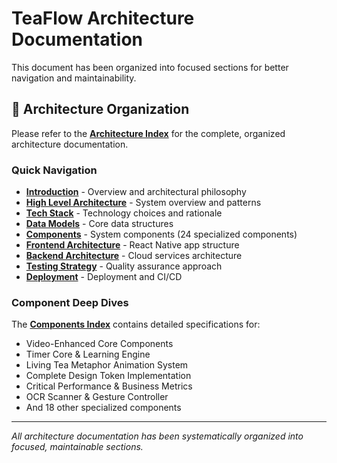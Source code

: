 # TeaFlow Architecture Documentation

This document has been organized into focused sections for better navigation and maintainability.

## 📁 Architecture Organization

Please refer to the **[Architecture Index](./architecture/index.md)** for the complete, organized architecture documentation.

### Quick Navigation

- **[Introduction](./architecture/introduction.md)** - Overview and architectural philosophy
- **[High Level Architecture](./architecture/high-level-architecture.md)** - System overview and patterns
- **[Tech Stack](./architecture/tech-stack.md)** - Technology choices and rationale
- **[Data Models](./architecture/data-models.md)** - Core data structures
- **[Components](./architecture/components/index.md)** - System components (24 specialized components)
- **[Frontend Architecture](./architecture/frontend-architecture.md)** - React Native app structure
- **[Backend Architecture](./architecture/backend-architecture.md)** - Cloud services architecture
- **[Testing Strategy](./architecture/testing-strategy.md)** - Quality assurance approach
- **[Deployment](./architecture/deployment-architecture.md)** - Deployment and CI/CD

### Component Deep Dives

The **[Components Index](./architecture/components/index.md)** contains detailed specifications for:

- Video-Enhanced Core Components
- Timer Core & Learning Engine
- Living Tea Metaphor Animation System
- Complete Design Token Implementation
- Critical Performance & Business Metrics
- OCR Scanner & Gesture Controller
- And 18 other specialized components

---

*All architecture documentation has been systematically organized into focused, maintainable sections.*
